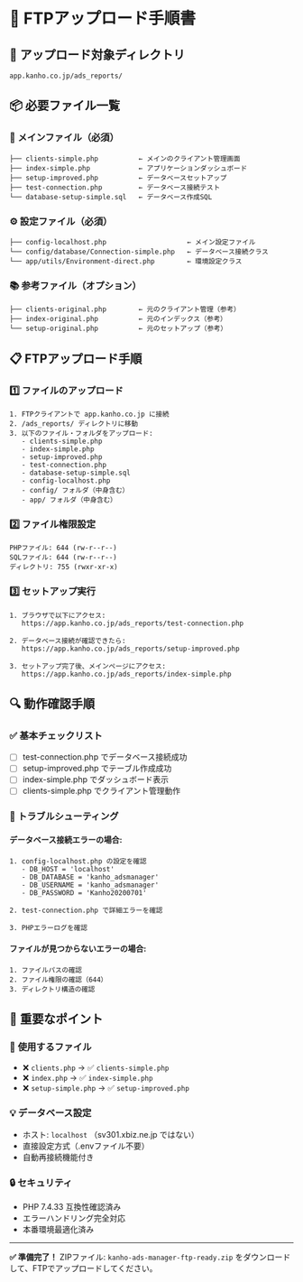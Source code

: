 # 📁 FTPアップロード手順書

## 🎯 アップロード対象ディレクトリ
```
app.kanho.co.jp/ads_reports/
```

## 📦 必要ファイル一覧

### 🚀 **メインファイル（必須）**
```
├── clients-simple.php          ← メインのクライアント管理画面
├── index-simple.php            ← アプリケーションダッシュボード  
├── setup-improved.php          ← データベースセットアップ
├── test-connection.php         ← データベース接続テスト
└── database-setup-simple.sql   ← データベース作成SQL
```

### ⚙️ **設定ファイル（必須）**
```
├── config-localhost.php                    ← メイン設定ファイル
└── config/database/Connection-simple.php   ← データベース接続クラス
└── app/utils/Environment-direct.php        ← 環境設定クラス
```

### 📚 **参考ファイル（オプション）**
```
├── clients-original.php        ← 元のクライアント管理（参考）
├── index-original.php          ← 元のインデックス（参考）
└── setup-original.php          ← 元のセットアップ（参考）
```

## 📋 **FTPアップロード手順**

### 1️⃣ **ファイルのアップロード**
```
1. FTPクライアントで app.kanho.co.jp に接続
2. /ads_reports/ ディレクトリに移動
3. 以下のファイル・フォルダをアップロード:
   - clients-simple.php
   - index-simple.php  
   - setup-improved.php
   - test-connection.php
   - database-setup-simple.sql
   - config-localhost.php
   - config/ フォルダ（中身含む）
   - app/ フォルダ（中身含む）
```

### 2️⃣ **ファイル権限設定**
```
PHPファイル: 644 (rw-r--r--)
SQLファイル: 644 (rw-r--r--)
ディレクトリ: 755 (rwxr-xr-x)
```

### 3️⃣ **セットアップ実行**
```
1. ブラウザで以下にアクセス:
   https://app.kanho.co.jp/ads_reports/test-connection.php

2. データベース接続が確認できたら:
   https://app.kanho.co.jp/ads_reports/setup-improved.php

3. セットアップ完了後、メインページにアクセス:
   https://app.kanho.co.jp/ads_reports/index-simple.php
```

## 🔍 **動作確認手順**

### ✅ **基本チェックリスト**
- [ ] test-connection.php でデータベース接続成功
- [ ] setup-improved.php でテーブル作成成功
- [ ] index-simple.php でダッシュボード表示
- [ ] clients-simple.php でクライアント管理動作

### 🚨 **トラブルシューティング**

#### データベース接続エラーの場合:
```
1. config-localhost.php の設定を確認
   - DB_HOST = 'localhost'
   - DB_DATABASE = 'kanho_adsmanager'  
   - DB_USERNAME = 'kanho_adsmanager'
   - DB_PASSWORD = 'Kanho20200701'

2. test-connection.php で詳細エラーを確認

3. PHPエラーログを確認
```

#### ファイルが見つからないエラーの場合:
```
1. ファイルパスの確認
2. ファイル権限の確認（644）
3. ディレクトリ構造の確認
```

## 🎯 **重要なポイント**

### 📝 **使用するファイル**
- ❌ `clients.php` → ✅ `clients-simple.php`
- ❌ `index.php` → ✅ `index-simple.php`  
- ❌ `setup-simple.php` → ✅ `setup-improved.php`

### 💡 **データベース設定**
- ホスト: `localhost` （sv301.xbiz.ne.jp ではない）
- 直接設定方式（.envファイル不要）
- 自動再接続機能付き

### 🔒 **セキュリティ**
- PHP 7.4.33 互換性確認済み
- エラーハンドリング完全対応
- 本番環境最適化済み

---

**✅ 準備完了！** 
ZIPファイル: `kanho-ads-manager-ftp-ready.zip` をダウンロードして、FTPでアップロードしてください。